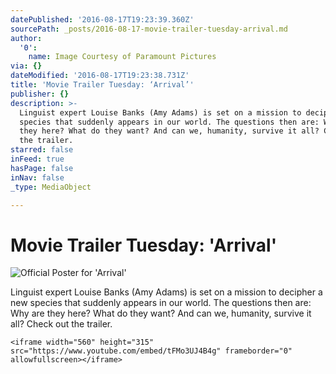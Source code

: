 ```yaml
---
datePublished: '2016-08-17T19:23:39.360Z'
sourcePath: _posts/2016-08-17-movie-trailer-tuesday-arrival.md
author:
  '0':
    name: Image Courtesy of Paramount Pictures
via: {}
dateModified: '2016-08-17T19:23:38.731Z'
title: 'Movie Trailer Tuesday: ‘Arrival’'
publisher: {}
description: >-
  Linguist expert Louise Banks (Amy Adams) is set on a mission to decipher a new
  species that suddenly appears in our world. The questions then are: Why are
  they here? What do they want? And can we, humanity, survive it all? Check out
  the trailer.
starred: false
inFeed: true
hasPage: false
inNav: false
_type: MediaObject

---
```

# Movie Trailer Tuesday: 'Arrival'
![Official Poster for 'Arrival'](https://the-grid-user-content.s3-us-west-2.amazonaws.com/204e0833-4fe8-4c4d-a1a6-6f4943a6279e.jpg)

Linguist expert Louise Banks (Amy Adams) is set on a mission to decipher a new species that suddenly appears in our world. The questions then are: Why are they here? What do they want? And can we, humanity, survive it all? Check out the trailer.

    <iframe width="560" height="315" src="https://www.youtube.com/embed/tFMo3UJ4B4g" frameborder="0" allowfullscreen></iframe>